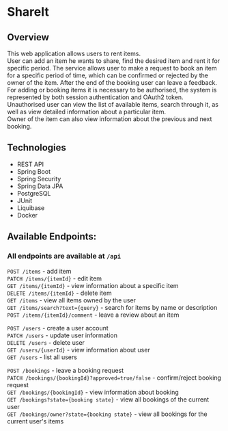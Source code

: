 # ShareIt
## Overview
This web application allows users to rent items.  
User can add an item he wants to share, find the desired item and rent it for specific period. The service allows user to make a request to book an item for a specific period of time, which can be confirmed or rejected by the owner of the item. After the end of the booking user can leave a feedback.  
For adding or booking items it is necessary to be authorised, the system is represented by both session authentication and OAuth2 token.
Unauthorised user can view the list of available items, search through it, as well as view detailed information about a particular item.  
Owner of the item can also view information about the previous and next booking.
## Technologies
* REST API
* Spring Boot
* Spring Security
* Spring Data JPA
* PostgreSQL
* JUnit
* Liquibase 
* Docker
## Available Endpoints:
### All endpoints are available at `/api`
`POST /items` - add item  
`PATCH /items/{itemId}` - edit item  
`GET /items/{itemId}` - view information about a specific item  
`DELETE /items/{itemId}` - delete item  
`GET /items` - view all items owned by the user  
`GET /items/search?text={query}` - search for items by name or description  
`POST /items/{itemId}/comment` - leave a review about an item

`POST /users` - create a user account  
`PATCH /users` - update user information  
`DELETE /users` - delete user  
`GET /users/{userId}` - view information about user  
`GET /users` - list all users  

`POST /bookings` - leave a booking request  
`PATCH /bookings/{bookingId}?approved=true/false` - confirm/reject booking request  
`GET /bookings/{bookingId}` - view information about booking  
`GET /bookings?state={booking state}` - view all bookings of the current user  
`GET /bookings/owner?state={booking state}` - view all bookings for the current user's items
